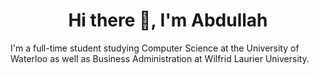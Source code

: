 <h1 align="center">Hi there 👋, I'm Abdullah</h1>

I'm a full-time student studying Computer Science at the University of Waterloo as well as Business Administration at Wilfrid Laurier University. 

<!--
**abdshd/abdshd** is a ✨ _special_ ✨ repository because its `README.md` (this file) appears on your GitHub profile.

Here are some ideas to get you started:

- 🔭 I’m currently working on ...
- 🌱 I’m currently learning ...
- 👯 I’m looking to collaborate on ...
- 🤔 I’m looking for help with ...
- 💬 Ask me about ...
- 📫 How to reach me: ...
- 😄 Pronouns: ...
- ⚡ Fun fact: ...
-->
